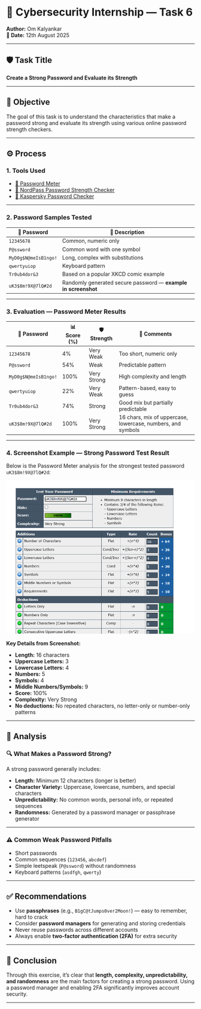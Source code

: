 # 🎉 Cybersecurity Internship — Task 6  
**Author:** Om Kalyankar  
**📅 Date:** 12th August 2025  

---

## 🛡️ Task Title  
**Create a Strong Password and Evaluate its Strength**  

---

## 🎯 Objective  
The goal of this task is to understand the characteristics that make a password strong and evaluate its strength using various online password strength checkers.  

---

## ⚙️ Process  

### **1. Tools Used**
- [🔗 Password Meter](https://www.passwordmeter.com/)  
- [🔗 NordPass Password Strength Checker](https://nordpass.com/password-strength-checker/)  
- [🔗 Kaspersky Password Checker](https://password.kaspersky.com/)  

---

### **2. Password Samples Tested**

| 🔑 Password | 📝 Description |
| --- | --- |
| `12345678` | Common, numeric only |
| `P@ssword` | Common word with one symbol |
| `MyD0g$N@meIsB1ngo!` | Long, complex with substitutions |
| `qwertyuiop` | Keyboard pattern |
| `Tr0ub4dor&3` | Based on a popular XKCD comic example |
| `uK3$8m!9X@7lQ#2d` | Randomly generated secure password — **example in screenshot** |

---

### **3. Evaluation — Password Meter Results**

| 🔑 Password | 📊 Score (%) | 🛡️ Strength | 💬 Comments |
| --- | --- | --- | --- |
| `12345678` | 4% | Very Weak | Too short, numeric only |
| `P@ssword` | 54% | Weak | Predictable pattern |
| `MyD0g$N@meIsB1ngo!` | 100% | Very Strong | High complexity and length |
| `qwertyuiop` | 22% | Very Weak | Pattern-based, easy to guess |
| `Tr0ub4dor&3` | 74% | Strong | Good mix but partially predictable |
| `uK3$8m!9X@7lQ#2d` | 100% | Very Strong | 16 chars, mix of uppercase, lowercase, numbers, and symbols |

---

### **4. Screenshot Example — Strong Password Test Result**  

Below is the Password Meter analysis for the strongest tested password `uK3$8m!9X@7lQ#2d`:

![Password Strength Test Screenshot](image.png)

**Key Details from Screenshot:**  
- **Length:** 16 characters  
- **Uppercase Letters:** 3  
- **Lowercase Letters:** 4  
- **Numbers:** 5  
- **Symbols:** 4  
- **Middle Numbers/Symbols:** 9  
- **Score:** 100%  
- **Complexity:** Very Strong  
- **No deductions:** No repeated characters, no letter-only or number-only patterns  

---

## 🧠 Analysis  

### 🔍 What Makes a Password Strong?  
A strong password generally includes:  
- **Length:** Minimum 12 characters (longer is better)  
- **Character Variety:** Uppercase, lowercase, numbers, and special characters  
- **Unpredictability:** No common words, personal info, or repeated sequences  
- **Randomness:** Generated by a password manager or passphrase generator  

---

### ⚠️ Common Weak Password Pitfalls  
- Short passwords  
- Common sequences (`123456`, `abcdef`)  
- Simple leetspeak (`P@ssword`) without randomness  
- Keyboard patterns (`asdfgh`, `qwerty`)  

---

## ✅ Recommendations  
- Use **passphrases** (e.g., `B1gC@tJumps0ver2Moon!`) — easy to remember, hard to crack  
- Consider **password managers** for generating and storing credentials  
- Never reuse passwords across different accounts  
- Always enable **two-factor authentication (2FA)** for extra security  

---

## 🎯 Conclusion  
Through this exercise, it’s clear that **length, complexity, unpredictability, and randomness** are the main factors for creating a strong password. Using a password manager and enabling 2FA significantly improves account security.

---
